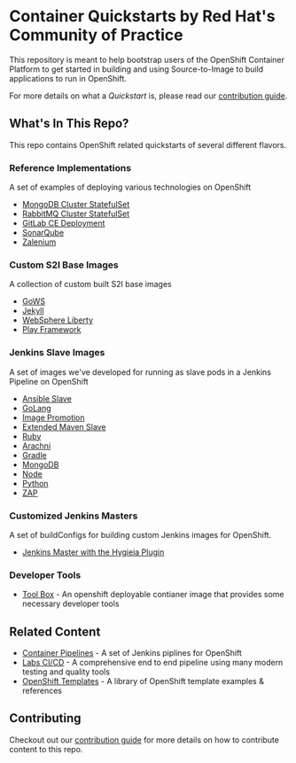 # Container Quickstarts by Red Hat's Community of Practice

This repository is meant to help bootstrap users of the OpenShift Container Platform to get started in building and using Source-to-Image to build applications to run in OpenShift.

For more details on what a _Quickstart_ is, please read our [contribution guide](./CONTRIBUTING.md).

## What's In This Repo?

This repo contains OpenShift related quickstarts of several different flavors.

### Reference Implementations

A set of examples of deploying various technologies on OpenShift

* [MongoDB Cluster StatefulSet](./mongodb)
* [RabbitMQ Cluster StatefulSet](./rabbitmq)
* [GitLab CE Deployment](./gitlab-ce)
* [SonarQube](./sonarqube)
* [Zalenium](./zalenium)

### Custom S2I Base Images

A collection of custom built S2I base images

* [GoWS](./build-s2i-gows)
* [Jekyll](./build-s2i-jekyll)
* [WebSphere Liberty](./build-s2i-liberty)
* [Play Framework](./build-s2i-play)

### Jenkins Slave Images

A set of images we've developed for running as slave pods in a Jenkins Pipeline on OpenShift

* [Ansible Slave](./jenkins-slaves/jenkins-slave-ansible)
* [GoLang](./jenkins-slaves/jenkins-slave-golang)
* [Image Promotion](./jenkins-slaves/jenkins-slave-image-mgmt)
* [Extended Maven Slave](./jenkins-slaves/jenkins-slave-mvn)
* [Ruby](./jenkins-slaves/jenkins-slave-ruby)
* [Arachni](./jenkins-slaves/jenkins-slave-arachni)
* [Gradle](./jenkins-slaves/jenkins-slave-gradle)
* [MongoDB](./jenkins-slaves/jenkins-slave-mongodb)
* [Node](./jenkins-slaves/jenkins-slave-npm)
* [Python](./jenkins-slaves/jenkins-slave-python)
* [ZAP](./jenkins-slaves/jenkins-slave-zap)

### Customized Jenkins Masters

A set of buildConfigs for building custom Jenkins images for OpenShift.

* [Jenkins Master with the Hygieia Plugin](./jenkins-masters/hygieia-plugin)

### Developer Tools

* [Tool Box](./tool-box) - An openshift deployable contianer image that provides some necessary developer tools

## Related Content

* [Container Pipelines](https://github.com/redhat-cop/container-pipelines) - A set of Jenkins piplines for OpenShift
* [Labs CI/CD](https://github.com/rht-labs/labs-ci-cd) - A comprehensive end to end pipeline using many modern testing and quality tools
* [OpenShift Templates](https://github.com/rht-labs/openshift-templates) - A library of OpenShift template examples & references

## Contributing

Checkout out our [contribution guide](./CONTRIBUTING.md) for more details on how to contribute content to this repo.

